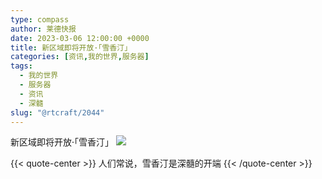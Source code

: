 ```yaml
---
type: compass
author: 莱德快报
date: 2023-03-06 12:00:00 +0000
title: 新区域即将开放·「雪香汀」
categories: [资讯,我的世界,服务器]
tags:
  - 我的世界
  - 服务器
  - 资讯
  - 深髓
slug: "@rtcraft/2044"
---
```

新区域即将开放·「雪香汀」
![](https://litepan.litecat.xyz/@blog/64073cadf144a01007afdcd2.webp)

{{< quote-center >}}
人们常说，雪香汀是深髓的开端
{{< /quote-center >}}


